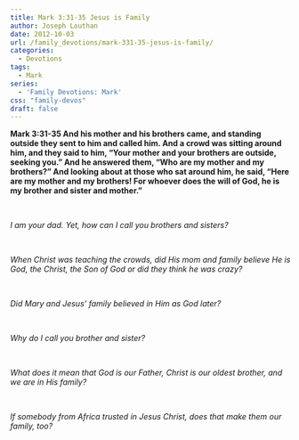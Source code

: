 ```yaml
---
title: Mark 3:31-35 Jesus is Family
author: Joseph Louthan
date: 2012-10-03
url: /family_devotions/mark-331-35-jesus-is-family/
categories:
  - Devotions
tags:
  - Mark
series:
  - 'Family Devotions: Mark'
css: "family-devos"
draft: false
---
```

**Mark 3:31-35 And his mother and his brothers came, and standing outside they sent to him and called him. And a crowd was sitting around him, and they said to him, “Your mother and your brothers are outside, seeking you.” And he answered them, “Who are my mother and my brothers?” And looking about at those who sat around him, he said, “Here are my mother and my brothers! For whoever does the will of God, he is my brother and sister and mother.”**

&nbsp;

_I am your dad. Yet, how can I call you brothers and sisters?_

&nbsp;

_When Christ was teaching the crowds, did His mom and family believe He is God, the Christ, the Son of God or did they think he was crazy?_ 

&nbsp;

_Did Mary and Jesus' family believed in Him as God later?_

&nbsp;

_Why do I call you brother and sister?_

&nbsp;

_What does it mean that God is our Father, Christ is our oldest brother, and we are in His family?_

&nbsp;

_If somebody from Africa trusted in Jesus Christ, does that make them our family, too?_

&nbsp;



 [1]: https://i2.wp.com/theologic.us/wp-content/uploads/2012/09/Sermon-on-the-Mount.jpg